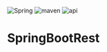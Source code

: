 ![Spring](https://hack24x7.com/img/icons/development/Spring.png)
![maven](https://www.runoob.com/wp-content/uploads/2018/09/maven-logo-128.png)
![api](https://image.flaticon.com/icons/png/128/103/103093.png)

# SpringBootRest
